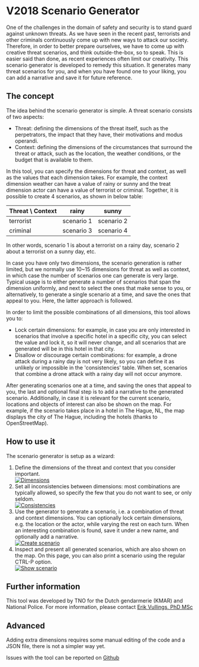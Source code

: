 # V2018 Scenario Generator

One of the challenges in the domain of safety and security is to stand guard against unknown threats. As we have seen in the recent past, terrorists and other criminals continuously come up with new ways to attack our society. Therefore, in order to better prepare ourselves, we have to come up with creative threat scenarios, and think outside-the-box, so to speak. This is easier said than done, as recent experiences often limit our creativity. This scenario generator is developed to remedy this situation. It generates many threat scenarios for you, and when you have found one to your liking, you can add a narrative and save it for future reference.

## The concept

The idea behind the scenario generator is simple. A threat scenario consists of two aspects:

- Threat: defining the dimensions of the threat itself, such as the perpetrators, the impact that they have, their motivations and modus operandi.
- Context: defining the dimensions of the circumstances that surround the threat or attack, such as the location, the weather conditions, or the budget that is available to them.

In this tool, you can specify the dimensions for threat and context, as well as the values that each dimension takes. For example, the context dimension weather can have a value of rainy or sunny and the treat dimension actor can have a value of terrorist or criminal. Together, it is possible to create 4 scenarios, as shown in below table:

| Threat \ Context | rainy      | sunny      |
| ---------------- | ---------- | ---------- |
| terrorist        | scenario 1 | scenario 2 |
| criminal         | scenario 3 | scenario 4 |

In other words, scenario 1 is about a terrorist on a rainy day, scenario 2 about a terrorist on a sunny day, etc.

In case you have only two dimensions, the scenario generation is rather limited, but we normally use 10~15 dimensions for threat as well as context, in which case the number of scenarios one can generate is very large. Typical usage is to either generate a number of scenarios that span the dimension uniformly, and next to select the ones that make sense to you, or alternatively, to generate a single scenario at a time, and save the ones that appeal to you. Here, the latter approach is followed.

In order to limit the possible combinations of all dimensions, this tool allows you to:

- Lock certain dimensions: for example, in case you are only interested in scenarios that involve a specific hotel in a specific city, you can select the value and lock it, so it will never change, and all scenarios that are generated will be in this hotel in that city.
- Disallow or discourage certain combinations: for example, a drone attack during a rainy day is not very likely, so you can define it as unlikely or impossible in the 'consistencies' table. When set, scenarios that combine a drone attack with a rainy day will not occur anymore.

After generating scenarios one at a time, and saving the ones that appeal to you, the last and optional final step is to add a narrative to the generated scenario. Additionally, in case it is relevant for the current scenario, locations and objects of interest can also be shown on the map. For example, if the scenario takes place in a hotel in The Hague, NL, the map displays the city of The Hague, including the hotels (thanks to OpenStreetMap).

## How to use it

The scenario generator is setup as a wizard:

1. Define the dimensions of the threat and context that you consider important.
   <br><a target="_blank" href="https://user-images.githubusercontent.com/11523459/102987973-87349f00-4513-11eb-88ac-97549b2bc492.png">![Dimensions](https://user-images.githubusercontent.com/11523459/102987973-87349f00-4513-11eb-88ac-97549b2bc492.png)</a>
2. Set all inconsistencies between dimensions: most combinations are typically allowed, so specify the few that you do not want to see, or only seldom.
   <br><a target="_blank" href="https://user-images.githubusercontent.com/11523459/102987978-87cd3580-4513-11eb-9521-e00b764a6913.png">![Consistencies](https://user-images.githubusercontent.com/11523459/102987978-87cd3580-4513-11eb-9521-e00b764a6913.png)</a>
3. Use the generator to generate a scenario, i.e. a combination of threat and context dimensions. You can optionally lock certain dimensions, e.g. the location or the actor, while varying the rest on each turn. When an interesting combination is found, save it under a new name, and optionally add a narrative.
   <br><a target="_blank" href="https://user-images.githubusercontent.com/11523459/102987979-8865cc00-4513-11eb-8f4a-795cf8f59940.png">![Create scenario](https://user-images.githubusercontent.com/11523459/102987979-8865cc00-4513-11eb-8f4a-795cf8f59940.png)</a>
4. Inspect and present all generated scenarios, which are also shown on the map. On this page, you can also print a scenario using the regular CTRL-P option.
   <br><a target="_blank" href="https://user-images.githubusercontent.com/11523459/102987981-8865cc00-4513-11eb-8d4a-47d6ed58754c.png">![Show scenario](https://user-images.githubusercontent.com/11523459/102987981-8865cc00-4513-11eb-8d4a-47d6ed58754c.png)</a>

## Further information

This tool was developed by TNO for the Dutch gendarmerie (KMAR) and National Police. For more information, please contact [Erik Vullings, PhD MSc](mailto:erik.vullings@tno.nl)

## Advanced

Adding extra dimensions requires some manual editing of the code and a JSON file, there is not a simpler way yet.

Issues with the tool can be reported on <a href="https://github.com/tnocs/scenario-generator" target="_blank">Github</a>
